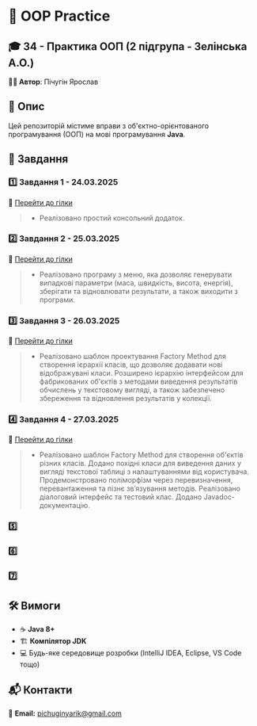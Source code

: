 # 🚀 OOP Practice

## 🎓 34 - Практика ООП (2 підгрупа - Зелінська А.О.)
**👨‍💻 Автор**: Пічугін Ярослав

## 📜 Опис
Цей репозиторій містиме вправи з об'єктно-орієнтованого програмування (ООП) на мові програмування **Java**.

## 📌 Завдання

### 1️⃣ Завдання 1 - 24.03.2025
🔗 [Перейти до гілки](https://github.com/Diassont/OOP-practice/tree/Task-1-24.03.2025)
>-  Реалізовано простий консольний додаток.

### 2️⃣ Завдання 2 - 25.03.2025
🔗 [Перейти до гілки](https://github.com/Diassont/OOP-practice/tree/Task-2-25.03.2025)
>-  Реалізовано програму з меню, яка дозволяє генерувати випадкові параметри (маса, швидкість, висота, енергія), зберігати та відновлювати результати, а також виходити з програми.
   
### 3️⃣ Завдання 3 - 26.03.2025
🔗 [Перейти до гілки](https://github.com/Diassont/OOP-practice/tree/Task-3-26.03.2025)
>-  Реалізовано шаблон проектування Factory Method для створення ієрархії класів, що дозволяє додавати нові відображувані класи. Розширено ієрархію інтерфейсом для фабрикованих об'єктів з методами виведення результатів обчислень у текстовому вигляді, а також забезпечено збереження та відновлення результатів у колекції.

### 4️⃣ Завдання 4 - 27.03.2025
🔗 [Перейти до гілки](https://github.com/Diassont/OOP-practice/tree/Task-4-27.03.2025)
>-  Реалізовано шаблон Factory Method для створення об'єктів різних класів. Додано похідні класи для виведення даних у вигляді текстової таблиці з налаштуваннями від користувача. Продемонстровано поліморфізм через перевизначення, перевантаження та пізнє зв’язування методів. Реалізовано діалоговий інтерфейс та тестовий клас. Додано Javadoc-документацію.

### 5️⃣ 
   
### 6️⃣ 
   
### 7️⃣ 

## 🛠️ Вимоги
- ☕ **Java 8+**
- 🏗 **Компілятор JDK**
- 💻 Будь-яке середовище розробки (IntelliJ IDEA, Eclipse, VS Code тощо)

## 📬 Контакти

📧 **Email:** [pichuginyarik@gmail.com](mailto:pichuginyarik@gmail.com)



